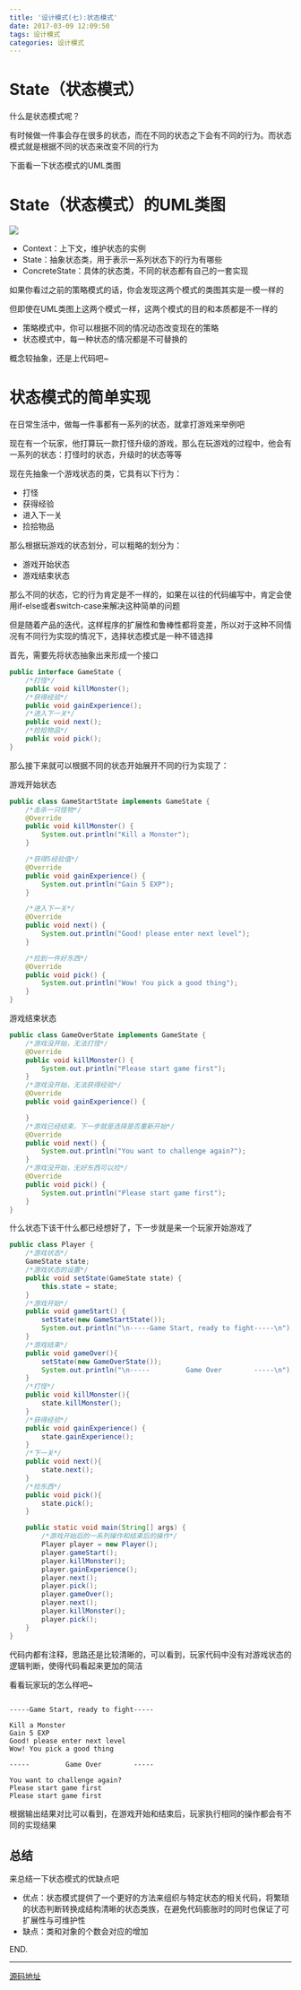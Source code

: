 ```yaml
---
title: '设计模式(七):状态模式'
date: 2017-03-09 12:09:50
tags: 设计模式
categories: 设计模式
---
```

# State（状态模式）

什么是状态模式呢？

有时候做一件事会存在很多的状态，而在不同的状态之下会有不同的行为。而状态模式就是根据不同的状态来改变不同的行为

<!-- more -->

下面看一下状态模式的UML类图

# State（状态模式）的UML类图

![](https://raw.githubusercontent.com/InnoFang/DesignPatterns/master/uml/state.png)

 + Context：上下文，维护状态的实例
 + State：抽象状态类，用于表示一系列状态下的行为有哪些
 + ConcreteState：具体的状态类，不同的状态都有自己的一套实现

如果你看过之前的策略模式的话，你会发现这两个模式的类图其实是一模一样的

但即使在UML类图上这两个模式一样，这两个模式的目的和本质都是不一样的

 + 策略模式中，你可以根据不同的情况动态改变现在的策略
 + 状态模式中，每一种状态的情况都是不可替换的

概念较抽象，还是上代码吧~

# 状态模式的简单实现

在日常生活中，做每一件事都有一系列的状态，就拿打游戏来举例吧

现在有一个玩家，他打算玩一款打怪升级的游戏，那么在玩游戏的过程中，他会有一系列的状态：打怪时的状态，升级时的状态等等

 现在先抽象一个游戏状态的类，它具有以下行为：

 + 打怪
 + 获得经验
 + 进入下一关
 + 捡拾物品

那么根据玩游戏的状态划分，可以粗略的划分为：

 + 游戏开始状态
 + 游戏结束状态

那么不同的状态，它的行为肯定是不一样的，如果在以往的代码编写中，肯定会使用if-else或者switch-case来解决这种简单的问题

但是随着产品的迭代，这样程序的扩展性和鲁棒性都将变差，所以对于这种不同情况有不同行为实现的情况下，选择状态模式是一种不错选择

首先，需要先将状态抽象出来形成一个接口
```java
public interface GameState {
    /*打怪*/
    public void killMonster();
    /*获得经验*/
    public void gainExperience();
    /*进入下一关*/
    public void next();
    /*捡拾物品*/
    public void pick();
}
```

那么接下来就可以根据不同的状态开始展开不同的行为实现了：

游戏开始状态
```java
public class GameStartState implements GameState {
    /*击杀一只怪物*/
    @Override
    public void killMonster() {
        System.out.println("Kill a Monster");
    }

    /*获得5经验值*/
    @Override
    public void gainExperience() {
        System.out.println("Gain 5 EXP");
    }

    /*进入下一关*/
    @Override
    public void next() {
        System.out.println("Good! please enter next level");
    }

    /*捡到一件好东西*/
    @Override
    public void pick() {
        System.out.println("Wow! You pick a good thing");
    }
}
```

游戏结束状态
```java
public class GameOverState implements GameState {
    /*游戏没开始，无法打怪*/
    @Override
    public void killMonster() {
        System.out.println("Please start game first");
    }
    /*游戏没开始，无法获得经验*/
    @Override
    public void gainExperience() {

    }
    /*游戏已经结束，下一步就是选择是否重新开始*/
    @Override
    public void next() {
        System.out.println("You want to challenge again?");
    }
    /*游戏没开始，无好东西可以捡*/
    @Override
    public void pick() {
        System.out.println("Please start game first");
    }
}
```

什么状态下该干什么都已经想好了，下一步就是来一个玩家开始游戏了
```java
public class Player {
    /*游戏状态*/
    GameState state;
    /*游戏状态的设置*/
    public void setState(GameState state) {
        this.state = state;
    }
    /*游戏开始*/
    public void gameStart() {
        setState(new GameStartState());
        System.out.println("\n-----Game Start, ready to fight-----\n");
    }
    /*游戏结束*/
    public void gameOver(){
        setState(new GameOverState());
        System.out.println("\n-----         Game Over        -----\n");
    }
    /*打怪*/
    public void killMonster(){
        state.killMonster();
    }
    /*获得经验*/
    public void gainExperience() {
        state.gainExperience();
    }
    /*下一关*/
    public void next(){
        state.next();
    }
    /*捡东西*/
    public void pick(){
        state.pick();
    }

    public static void main(String[] args) {
        /*游戏开始后的一系列操作和结束后的操作*/
        Player player = new Player();
        player.gameStart();
        player.killMonster();
        player.gainExperience();
        player.next();
        player.pick();
        player.gameOver();
        player.next();
        player.killMonster();
        player.pick();
    }
}
```

代码内都有注释，思路还是比较清晰的，可以看到，玩家代码中没有对游戏状态的逻辑判断，使得代码看起来更加的简洁

看看玩家玩的怎么样吧~

```console

-----Game Start, ready to fight-----

Kill a Monster
Gain 5 EXP
Good! please enter next level
Wow! You pick a good thing

-----         Game Over        -----

You want to challenge again?
Please start game first
Please start game first

```

根据输出结果对比可以看到，在游戏开始和结束后，玩家执行相同的操作都会有不同的实现结果

## 总结

来总结一下状态模式的优缺点吧

 + 优点：状态模式提供了一个更好的方法来组织与特定状态的相关代码，将繁琐的状态判断转换成结构清晰的状态类族，在避免代码膨胀时的同时也保证了可扩展性与可维护性
 + 缺点：类和对象的个数会对应的增加

END.

---

[源码地址](https://github.com/InnoFang/DesignPatterns/tree/master/src/io/innofang/state)